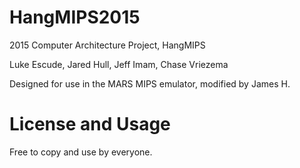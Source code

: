 # HangMIPS2015
2015 Computer Architecture Project, HangMIPS

Luke Escude,
Jared Hull,
Jeff Imam,
Chase Vriezema

Designed for use in the MARS MIPS emulator, modified by James H.

# License and Usage

Free to copy and use by everyone.
